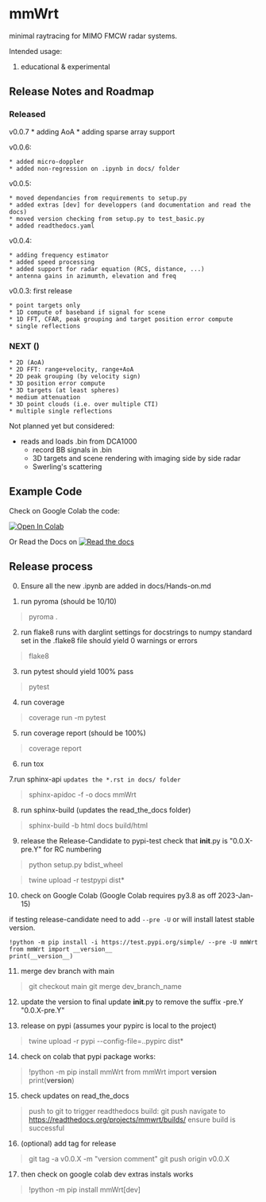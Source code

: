 # mmWrt

minimal raytracing for MIMO FMCW radar systems.

Intended usage:
1. educational & experimental

## Release Notes and Roadmap

### Released

v0.0.7
    * adding AoA
    * adding sparse array support

v0.0.6:

    * added micro-doppler
    * added non-regression on .ipynb in docs/ folder

v0.0.5:

    * moved dependancies from requirements to setup.py
    * added extras [dev] for developpers (and documentation and read the docs)
    * moved version checking from setup.py to test_basic.py
    * added readthedocs.yaml

v0.0.4:

    * adding frequency estimator
    * added speed processing
    * added support for radar equation (RCS, distance, ...)
    * antenna gains in azimumth, elevation and freq

v0.0.3: first release 

    * point targets only
    * 1D compute of baseband if signal for scene
    * 1D FFT, CFAR, peak grouping and target position error compute
    * single reflections

### NEXT ()

    * 2D (AoA)
    * 2D FFT: range+velocity, range+AoA
    * 2D peak grouping (by velocity sign)
    * 3D position error compute
    * 3D targets (at least spheres)
    * medium attenuation
    * 3D point clouds (i.e. over multiple CTI)
    * multiple single reflections

Not planned yet but considered:

* reads and loads .bin from DCA1000
  * record BB signals in .bin
  * 3D targets and scene rendering with imaging side by side radar
  * Swerling's scattering

## Example Code

Check on Google Colab the code:

[![Open In Colab](https://colab.research.google.com/assets/colab-badge.svg)](https://colab.research.google.com/gist/matt-chv/bdd8b835c5cb7e739bb8b68d00257690/fmcw-radar-101.ipynb)

Or Read the Docs on [![Read the docs](https://read-the-docs-guidelines.readthedocs-hosted.com/_images/logo-wordmark-light.png)](https://mmwrt.readthedocs.io/en/latest/)

## Release process

0. Ensure all the new .ipynb are added in docs/Hands-on.md 

1. run pyroma
(should be 10/10)

> pyroma .

2. run flake8 
runs with darglint settings for docstrings to numpy standard set in the .flake8 file
should yield 0 warnings or errors

> flake8

3. run pytest
should yield 100% pass

> pytest

4. run coverage

> coverage run -m pytest

5. run coverage report
(should be 100%)

> coverage report

6. run tox

7.run sphinx-api 
`updates the *.rst in docs/ folder`

> sphinx-apidoc -f -o docs mmWrt

8. run sphinx-build
(updates the read_the_docs folder)

> sphinx-build -b html docs build/html

9. release the Release-Candidate to pypi-test
check that __init__.py is "0.0.X-pre.Y" for RC numbering

> python setup.py bdist_wheel

> twine upload -r testpypi dist\*

10. check on Google Colab
(Google Colab requires py3.8 as off 2023-Jan-15)

if testing release-candidate need to add `--pre -U` or will install latest stable version. 

```
!python -m pip install -i https://test.pypi.org/simple/ --pre -U mmWrt
from mmWrt import __version__
print(__version__)
```

11. merge dev branch with main

> git checkout main
> git merge dev_branch_name

12. update the version to final
update  __init__.py to remove the suffix -pre.Y "0.0.X-pre.Y"

13. release on pypi (assumes your pypirc is local to the project)

> twine upload -r pypi --config-file=.\.pypirc dist\*

14. check on colab that pypi package works:

>!python -m pip install mmWrt
from mmWrt import __version__
print(__version__)

15. check updates on read_the_docs

> push to git to trigger readthedocs build:
> git push
> navigate to https://readthedocs.org/projects/mmwrt/builds/
> ensure build is successful

16. (optional) add tag for release

> git tag -a v0.0.X -m "version comment"
> git push origin v0.0.X

17. then check on google colab dev extras instals works

>!python -m pip install mmWrt[dev]



